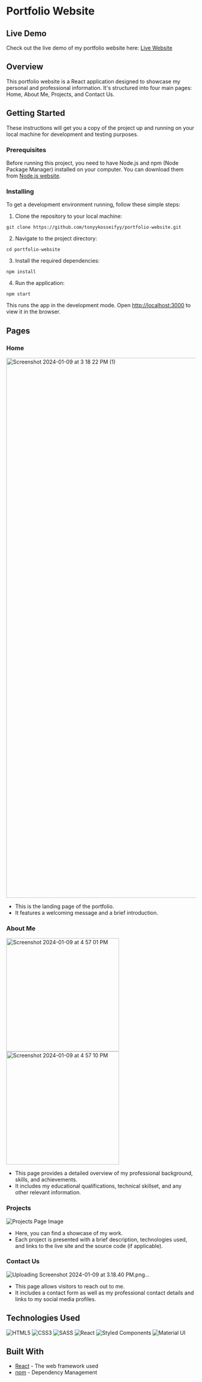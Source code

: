 # Portfolio Website

## Live Demo

Check out the live demo of my portfolio website here: [Live Website](https://tonyykosseifyy.github.io/react-portfolio)

## Overview

This portfolio website is a React application designed to showcase my personal and professional information. It's structured into four main pages: Home, About Me, Projects, and Contact Us.

## Getting Started

These instructions will get you a copy of the project up and running on your local machine for development and testing purposes.

### Prerequisites 


Before running this project, you need to have Node.js and npm (Node Package Manager) installed on your computer. You can download them from [Node.js website](https://nodejs.org/).

### Installing

To get a development environment running, follow these simple steps:


1. Clone the repository to your local machine:
```
git clone https://github.com/tonyykosseifyy/portfolio-website.git
```

2. Navigate to the project directory:

```
cd portfolio-website
```

3. Install the required dependencies:
```
npm install
```

4. Run the application:
```
npm start
```

This runs the app in the development mode. Open [http://localhost:3000](http://localhost:3000) to view it in the browser.

## Pages

### Home

<img width="1431" alt="Screenshot 2024-01-09 at 3 18 22 PM (1)" src="https://github.com/tonyykosseifyy/react-portfolio/assets/68602228/be267b7e-63b6-440f-a9e3-1b88a13b0cc1">


- This is the landing page of the portfolio.
- It features a welcoming message and a brief introduction.

### About Me

<img src="https://github.com/tonyykosseifyy/react-portfolio/assets/68602228/7f7ba7e8-10ca-4f70-9eb5-06e8b6deedfa" alt="Screenshot 2024-01-09 at 4 57 01 PM" width="300" /> <img src="https://github.com/tonyykosseifyy/react-portfolio/assets/68602228/0c0dfe57-db14-4c8d-90f9-7dd4ca6b04f5" alt="Screenshot 2024-01-09 at 4 57 10 PM" width="300" />


- This page provides a detailed overview of my professional background,
 skills, and achievements.
- It includes my educational qualifications, technical skillset, and any other relevant information.

### Projects

![Projects Page Image](https://via.placeholder.com/600x400)

- Here, you can find a showcase of my work.
- Each project is presented with a brief description, technologies used, and links to the live site and the source code (if applicable).

### Contact Us

![Uploading Screenshot 2024-01-09 at 3.18.40 PM.png…]()

- This page allows visitors to reach out to me.
- It includes a contact form as well as my professional contact details and links to my social media profiles.


## Technologies Used


![HTML5](https://img.shields.io/badge/html5-%23E34F26.svg?style=for-the-badge&logo=html5&logoColor=white)
![CSS3](https://img.shields.io/badge/css3-%231572B6.svg?style=for-the-badge&logo=css3&logoColor=white)
![SASS](https://img.shields.io/badge/SASS-hotpink.svg?style=for-the-badge&logo=SASS&logoColor=white)
![React](https://img.shields.io/badge/react-%2320232a.svg?style=for-the-badge&logo=react&logoColor=%2361DAFB)
![Styled Components](https://img.shields.io/badge/styled--components-DB7093?style=for-the-badge&logo=styled-components&logoColor=white)
![Material UI](https://img.shields.io/badge/Material--UI-0081CB.svg?style=for-the-badge&logo=material-ui&logoColor=white)

## Built With

- [React](https://reactjs.org/) - The web framework used
- [npm](https://www.npmjs.com/) - Dependency Management



